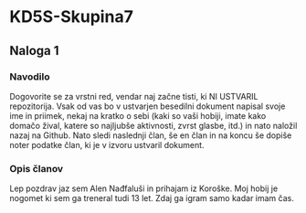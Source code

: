 # KD5S-Skupina7
## Naloga 1
### Navodilo
 Dogovorite se za vrstni red, vendar naj začne tisti, ki NI USTVARIL repozitorija. Vsak od vas bo v ustvarjen besedilni dokument napisal svoje ime in priimek, nekaj na kratko o sebi (kaki so vaši hobiji, imate kako domačo žival, katere so najljubše aktivnosti, zvrst glasbe, itd.) in nato naložil nazaj na Github. Nato sledi naslednji član, še en član in na koncu še dopiše noter podatke član, ki je v izvoru ustvaril dokument.

### Opis članov
Lep pozdrav jaz sem Alen Nađfaluši in prihajam iz Koroške. Moj hobij je nogomet ki sem ga treneral tudi 13 let. Zdaj ga igram samo kadar imam čas.
